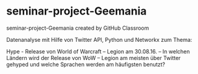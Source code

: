 # seminar-project-Geemania
seminar-project-Geemania created by GitHub Classroom

Datenanalyse mit Hilfe von Twitter API, Python und Networkx zum Thema:

Hype - Release von World of Warcraft – Legion am 30.08.16. – In welchen Ländern wird der Release von WoW – Legion am meisten über Twitter gehyped und welche Sprachen werden am häufigsten benutzt?
